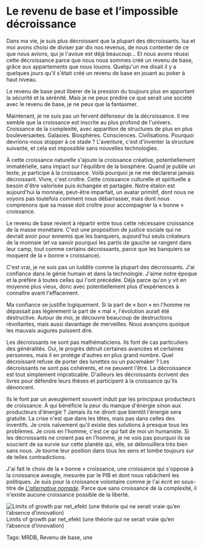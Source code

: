 # Le revenu de base et l’impossible décroissance

Dans ma vie, je suis plus décroissant que la plupart des décroissants. Isa et moi avons choisi de diviser par dix nos revenus, de nous contenter de ce que nous avions, qui je l'avoue est déjà beaucoup… Et nous avons réussi cette décroissance parce que nous nous sommes créé un revenu de base, grâce aux appartements que nous louons. Quelqu'un me disait il y a quelques jours qu'il s'était créé un revenu de base en jouant au poker à haut niveau.

Le revenu de base peut libérer de la pression du toujours plus en apportant la sécurité et la sérénité. Mais je ne peux prédire ce que serait une société avec le revenu de base, je ne peux que la fantasmer.

Maintenant, je ne suis pas un fervent défenseur de la décroissance. Il me semble que la croissance est inscrite au plus profond de l'univers. Croissance de la complexité, avec apparition de structures de plus en plus bouleversantes. Galaxies. Biosphères. Consciences. Civilisations. Pourquoi devrions-nous stopper à ce stade ? L'aventure, c'est d'inventer la structure suivante, et cela est impossible sans nouvelles technologies.

À cette croissance naturelle s'ajoute la croissance créative, potentiellement immatérielle, sans impact sur l'équilibre de la biosphère. Quand je publie un texte, je participe à la croissance. Voilà pourquoi je ne me déclarerai jamais décroissant. Vivre, c'est croître. Cette croissance culturelle et spirituelle a besoin d'être valorisée puis échangée et partagée. Notre étalon est aujourd'hui la monnaie, peut-être imparfait, un avatar primitif, dont nous ne voyons pas toutefois comment nous débarrasser, mais dont nous comprenons que sa masse doit croître pour accompagner la « bonne » croissance.

Le revenu de base revient à répartir entre tous cette nécessaire croissance de la masse monétaire. C'est une proposition de justice sociale qui ne devrait avoir pour ennemis que les banquiers, aujourd'hui seuls créateurs de la monnaie (et va savoir pourquoi les partis de gauche se rangent dans leur camp, tout comme certains décroissants, parce que les banquiers se moquent de la « bonne » croissance).

C'est vrai, je ne suis pas un luddite comme la plupart des décroissants. J'ai confiance dans le génie humain et dans la technologie. J'aime notre époque et la préfère à toutes celles qui l'ont précédée. Déjà parce qu'on y vit en moyenne plus vieux, donc avec potentiellement plus d'expériences à connaître avant l'effacement.

Ma confiance se justifie logiquement. Si la part de « bon » en l'homme ne dépassait pas légèrement la part de « mal », l'évolution aurait été destructive. Autour de moi, je découvre beaucoup de destructions révoltantes, mais aussi davantage de merveilles. Nous avançons quoique les mauvais augures puissent dire.

Les décroissants ne sont pas mathématiciens. Ils font de cas particuliers des généralités. Oui, le progrès détruit certaines avancées et certaines personnes, mais il en protège d'autres en plus grand nombre. Quel décroissant refuse de porter des lunettes ou un pacemaker ? Les décroissants ne sont pas cohérents, et ne peuvent l'être. La décroissance est tout simplement impraticable. D'ailleurs les décroissants écrivent des livres pour défendre leurs thèses et participent à la croissance qu'ils dénoncent.

Ils le font par un aveuglement souvent induit par les principaux producteurs de croissance. À qui bénéficie la peur du manque d'énergie sinon aux producteurs d'énergie ? Jamais ils ne diront que bientôt l'énergie sera gratuite. La crise n'est que dans les têtes, mais pas dans celles des inventifs. Je crois naïvement qu'il existe des solutions à presque tous les problèmes. Je crois en l'homme, c'est ce qui fait de moi un humaniste. Si les décroissants ne croient pas en l'homme, je ne vois pas pourquoi ils se soucient de sa survie sur cette planète qui, elle, se débrouillera très bien sans nous. Je tourne leur position dans tous les sens et tombe toujours sur de telles contradictions.

J'ai fait le choix de la « bonne » croissance, une croissance qui s'oppose à la croissance aveugle, mesurée par le PIB et dont nous rabâchent les politiques. Je suis pour la croissance volontaire comme je l'ai écrit en sous-titre de [*L'alternative nomade*](/alternative-nomade/). Parce que sans croissance de la complexité, il n'existe aucune croissance possible de la liberté.

![Limits of growth par net_efekt (une théorie qui ne serait vraie qu’en l’absence d’innovation)](https://www.flickr.com/photos/wheatfields/4313193969/)Limits of growth par net\_efekt (une théorie qui ne serait vraie qu’en l’absence d’innovation)



Tags: MRDB, Revenu de base, une